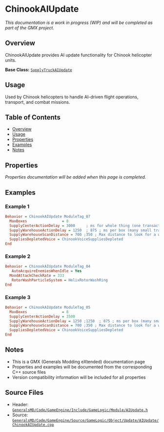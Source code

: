 # ChinookAIUpdate

*This documentation is a work in progress (WIP) and will be completed as part of the GMX project.*

## Overview

ChinookAIUpdate provides AI update functionality for Chinook helicopter units.

**Base Class:** [`SupplyTruckAIUpdate`](../../GeneralsMD/Code/GameEngine/Include/GameLogic/Module/SupplyTruckAIUpdate.h)

## Usage

Used by Chinook helicopters to handle AI-driven flight operations, transport, and combat missions.

## Table of Contents

- [Overview](#overview)
- [Usage](#usage)
- [Properties](#properties)
- [Examples](#examples)
- [Notes](#notes)

## Properties

*Properties documentation will be added when this page is completed.*

## Examples

### Example 1
```ini
Behavior = ChinookAIUpdate ModuleTag_07
  MaxBoxes                = 8
  SupplyCenterActionDelay = 3000     ; ms for whole thing (one transaction)
  SupplyWarehouseActionDelay = 1250  ; 875 ; ms per box (many small transactions)
  SupplyWarehouseScanDistance = 700 ;350 ; Max distance to look for a warehouse, or we go home.  (Direct dock command on warehouse overrides, and no max on Center Scan)
  SuppliesDepletedVoice = ChinookVoiceSuppliesDepleted
End
```

### Example 2
```ini
Behavior = ChinookAIUpdate ModuleTag_04
   AutoAcquireEnemiesWhenIdle = Yes 
  MoodAttackCheckRate = 333
   RotorWashParticleSystem = HelixRotorWashRing
End
```

### Example 3
```ini
Behavior = ChinookAIUpdate ModuleTag_05
  MaxBoxes                = 8
  SupplyCenterActionDelay = 3500
  SupplyWarehouseActionDelay = 1250 ;1250  ; 875 ; ms per box (many small transactions)
  SupplyWarehouseScanDistance = 700 ;350 ; Max distance to look for a warehouse, or we go home.  (Direct dock command on warehouse overrides, and no max on Center Scan)
  SuppliesDepletedVoice = ChinookVoiceSuppliesDepleted
End
```

## Notes

- This is a GMX (Generals Modding eXtended) documentation page
- Properties and examples will be documented from the corresponding C++ source files
- Version compatibility information will be included for all properties

## Source Files

- Header: [`GeneralsMD/Code/GameEngine/Include/GameLogic/Module/AIUpdate.h`](../../GeneralsMD/Code/GameEngine/Include/GameLogic/Module/AIUpdate.h)
- Source: [`GeneralsMD/Code/GameEngine/Source/GameLogic/Object/Update/AIUpdate/ChinookAIUpdate.cpp`](../../GeneralsMD/Code/GameEngine/Source/GameLogic/Object/Update/AIUpdate/ChinookAIUpdate.cpp)
